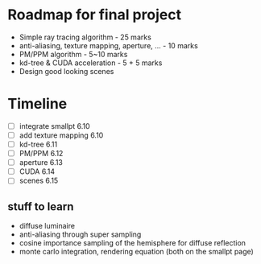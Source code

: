 # Roadmap for final project
- Simple ray tracing algorithm - 25 marks
- anti-aliasing, texture mapping, aperture, ... - 10 marks
- PM/PPM algorithm - 5~10 marks
- kd-tree & CUDA acceleration - 5 + 5 marks
- Design good looking scenes

# Timeline
- [ ] integrate smallpt 6.10
- [ ] add texture mapping 6.10
- [ ] kd-tree 6.11
- [ ] PM/PPM 6.12
- [ ] aperture 6.13
- [ ] CUDA 6.14
- [ ] scenes 6.15

## stuff to learn
- diffuse luminaire
- anti-aliasing through super sampling
- cosine importance sampling of the hemisphere for diffuse reflection
- monte carlo integration, rendering equation (both on the smallpt page)
